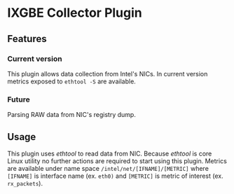 # IXGBE Collector Plugin

## Features
### Current version
This plugin allows data collection from Intel's NICs. In current version metrics exposed to `ethtool -S` are available.

### Future
Parsing RAW data from NIC's registry dump.

## Usage
This plugin uses *ethtool* to read data from NIC. Because *ethtool* is core Linux utility no further actions are required to start using this plugin.
Metrics are available under name space `/intel/net/[IFNAME]/[METRIC]` where `[IFNAME]` is interface name (ex. `eth0)` and `[METRIC]` is metric of interest (ex. `rx_packets`).
